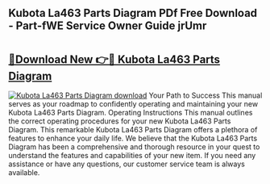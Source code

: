 ## Kubota La463 Parts Diagram PDf Free Download - Part-fWE Service Owner Guide jrUmr

# <h2><a href="http://dft6m2.blite.top/?on=Kubota+La463+Parts+Diagram">🔗Download New 👉🔴 Kubota La463 Parts Diagram</a></h2>

[![Kubota La463 Parts Diagram download](https://i.imgur.com/lujVjoI.png)](http://dft6m2.blite.top/?on=Kubota+La463+Parts+Diagram)
Your Path to Success This manual serves as your roadmap to confidently operating and maintaining your new Kubota La463 Parts Diagram. Operating Instructions This manual outlines the correct operating procedures for your new Kubota La463 Parts Diagram. This remarkable Kubota La463 Parts Diagram offers a plethora of features to enhance your daily life. We believe that the Kubota La463 Parts Diagram has been a comprehensive and thorough resource in your quest to understand the features and capabilities of your new item. If you need any assistance or have any questions, our customer service team is always available.
